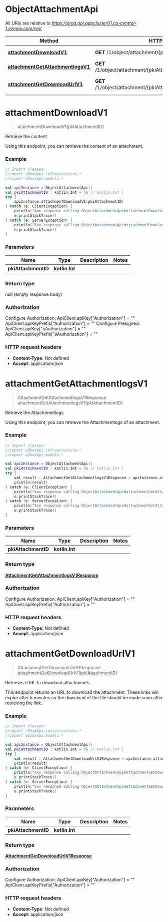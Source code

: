 # ObjectAttachmentApi

All URIs are relative to *https://prod.api.appcluster01.ca-central-1.ezmax.com/rest*

Method | HTTP request | Description
------------- | ------------- | -------------
[**attachmentDownloadV1**](ObjectAttachmentApi.md#attachmentDownloadV1) | **GET** /1/object/attachment/{pkiAttachmentID}/download | Retrieve the content
[**attachmentGetAttachmentlogsV1**](ObjectAttachmentApi.md#attachmentGetAttachmentlogsV1) | **GET** /1/object/attachment/{pkiAttachmentID}/getAttachmentlogs | Retrieve the Attachmentlogs
[**attachmentGetDownloadUrlV1**](ObjectAttachmentApi.md#attachmentGetDownloadUrlV1) | **GET** /1/object/attachment/{pkiAttachmentID}/getDownloadUrl | Retrieve a URL to download attachments.


<a id="attachmentDownloadV1"></a>
# **attachmentDownloadV1**
> attachmentDownloadV1(pkiAttachmentID)

Retrieve the content

Using this endpoint, you can retrieve the content of an attachment.

### Example
```kotlin
// Import classes:
//import eZmaxApi.infrastructure.*
//import eZmaxApi.models.*

val apiInstance = ObjectAttachmentApi()
val pkiAttachmentID : kotlin.Int = 56 // kotlin.Int | 
try {
    apiInstance.attachmentDownloadV1(pkiAttachmentID)
} catch (e: ClientException) {
    println("4xx response calling ObjectAttachmentApi#attachmentDownloadV1")
    e.printStackTrace()
} catch (e: ServerException) {
    println("5xx response calling ObjectAttachmentApi#attachmentDownloadV1")
    e.printStackTrace()
}
```

### Parameters

Name | Type | Description  | Notes
------------- | ------------- | ------------- | -------------
 **pkiAttachmentID** | **kotlin.Int**|  |

### Return type

null (empty response body)

### Authorization


Configure Authorization:
    ApiClient.apiKey["Authorization"] = ""
    ApiClient.apiKeyPrefix["Authorization"] = ""
Configure Presigned:
    ApiClient.apiKey["sAuthorization"] = ""
    ApiClient.apiKeyPrefix["sAuthorization"] = ""

### HTTP request headers

 - **Content-Type**: Not defined
 - **Accept**: application/json

<a id="attachmentGetAttachmentlogsV1"></a>
# **attachmentGetAttachmentlogsV1**
> AttachmentGetAttachmentlogsV1Response attachmentGetAttachmentlogsV1(pkiAttachmentID)

Retrieve the Attachmentlogs

Using this endpoint, you can retrieve the Attachmentlogs of an attachment.

### Example
```kotlin
// Import classes:
//import eZmaxApi.infrastructure.*
//import eZmaxApi.models.*

val apiInstance = ObjectAttachmentApi()
val pkiAttachmentID : kotlin.Int = 56 // kotlin.Int | 
try {
    val result : AttachmentGetAttachmentlogsV1Response = apiInstance.attachmentGetAttachmentlogsV1(pkiAttachmentID)
    println(result)
} catch (e: ClientException) {
    println("4xx response calling ObjectAttachmentApi#attachmentGetAttachmentlogsV1")
    e.printStackTrace()
} catch (e: ServerException) {
    println("5xx response calling ObjectAttachmentApi#attachmentGetAttachmentlogsV1")
    e.printStackTrace()
}
```

### Parameters

Name | Type | Description  | Notes
------------- | ------------- | ------------- | -------------
 **pkiAttachmentID** | **kotlin.Int**|  |

### Return type

[**AttachmentGetAttachmentlogsV1Response**](AttachmentGetAttachmentlogsV1Response.md)

### Authorization


Configure Authorization:
    ApiClient.apiKey["Authorization"] = ""
    ApiClient.apiKeyPrefix["Authorization"] = ""

### HTTP request headers

 - **Content-Type**: Not defined
 - **Accept**: application/json

<a id="attachmentGetDownloadUrlV1"></a>
# **attachmentGetDownloadUrlV1**
> AttachmentGetDownloadUrlV1Response attachmentGetDownloadUrlV1(pkiAttachmentID)

Retrieve a URL to download attachments.

This endpoint returns an URL to download the attachment.  These links will expire after 5 minutes so the download of the file should be made soon after retrieving the link.

### Example
```kotlin
// Import classes:
//import eZmaxApi.infrastructure.*
//import eZmaxApi.models.*

val apiInstance = ObjectAttachmentApi()
val pkiAttachmentID : kotlin.Int = 56 // kotlin.Int | 
try {
    val result : AttachmentGetDownloadUrlV1Response = apiInstance.attachmentGetDownloadUrlV1(pkiAttachmentID)
    println(result)
} catch (e: ClientException) {
    println("4xx response calling ObjectAttachmentApi#attachmentGetDownloadUrlV1")
    e.printStackTrace()
} catch (e: ServerException) {
    println("5xx response calling ObjectAttachmentApi#attachmentGetDownloadUrlV1")
    e.printStackTrace()
}
```

### Parameters

Name | Type | Description  | Notes
------------- | ------------- | ------------- | -------------
 **pkiAttachmentID** | **kotlin.Int**|  |

### Return type

[**AttachmentGetDownloadUrlV1Response**](AttachmentGetDownloadUrlV1Response.md)

### Authorization


Configure Authorization:
    ApiClient.apiKey["Authorization"] = ""
    ApiClient.apiKeyPrefix["Authorization"] = ""

### HTTP request headers

 - **Content-Type**: Not defined
 - **Accept**: application/json

